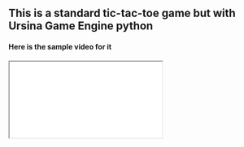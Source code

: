 ## This is a standard tic-tac-toe game but with Ursina Game Engine python


#### Here is the sample video for it

<iframe src="tictactoe.mp4" />
